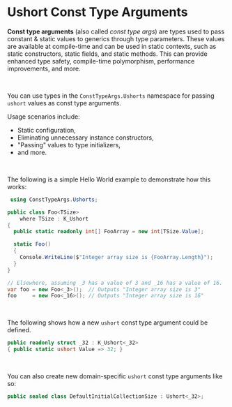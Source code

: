 ﻿# Ushort Const Type Arguments

**Const type arguments** (also called *const type args*) are types used to pass constant & static values to generics through type parameters. These values are available at compile-time and can be used in static contexts, such as static constructors, static fields, and static methods. This can provide enhanced type safety, compile-time polymorphism, performance improvements, and more.

&nbsp;

 You can use types in the `ConstTypeArgs.Ushorts` namespace for passing `ushort` values as const type arguments.

 Usage scenarios include:

 * Static configuration,
 * Eliminating unnecessary instance constructors,
 * "Passing" values to type initializers,
 * and more.

 &nbsp;

 The following is a simple Hello World example to demonstrate how this works:

```csharp
 using ConstTypeArgs.Ushorts;

public class Foo<TSize>
    where TSize : K_Ushort
{
  public static readonly int[] FooArray = new int[TSize.Value];

  static Foo()
  {
    Console.WriteLine($"Integer array size is {FooArray.Length}");
  }
}

// Elsewhere, assuming _3 has a value of 3 and _16 has a value of 16.
var foo = new Foo<_3>();  // Outputs "Integer array size is 3"
foo     = new Foo<_16>(); // Outputs "Integer array size is 16"
```

&nbsp;

The following shows how a new `ushort` const type argument could be defined.

```csharp
public readonly struct _32 : K_Ushort<_32>
{ public static ushort Value => 32; }
```

&nbsp;

You can also create new domain-specific `ushort` const type arguments like so:

```csharp
public sealed class DefaultInitialCollectionSize : Ushort<_32>;
```
